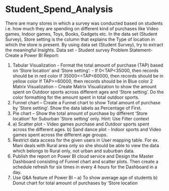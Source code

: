 # Student_Spend_Analysis

There are many stores in which a survey was conducted 
based on students i.e.
how much they are spending on different kind of purchases 
like Video games, Indoor games, Toys,
Books, Gadgets etc. In the data set (Student Survey), Store 
setting is the column that explains the Type
of location in which the store is present. By using data set 
(Student Survey), try to extract the
meaningful Insights.
Data set - Student survey
Problem Statement- Create a Power BI Report:
1. Tabular Visualization - Format the total amount of 
purchase (TAP) based on ‘Store location’ and ‘Store
setting’: -
If 0<TAP<35000, then records should be in red color
If 35000<=TAP<60000, then records should be in yellow 
color
If TAP>=60000, then records should be in Blue color
2 Matrix Visualization – Create Matrix Visualization to show
the amount spent on Outdoor sports across
different ages and ‘Store setting’. Do the color formatting for 
the amount spent in total outdoor sports.
3. Funnel chart – Create a Funnel chart to show Total amount 
of purchase by ‘Store setting’. Show the
data labels as Percentage of First.
4. Pie chart – Show the total amount of purchase by different 
‘Store location’ for Suburban ‘Store setting’
only. Hint: Use Filter context
5. a) Scatter plot - Video games purchase and Outdoor sports 
spent across the different ages.
b) Sand dance plot - Indoor sports and Video games spent 
across the different age groups.
6. Restrict data access for the given users in User mapping 
table. For ex. Mani deals with Rural area only
so she should be able to view the data which belongs to Rural 
only, not urban and suburban data.
7. Publish the report on Power BI cloud service and Design 
the Master Dashboard consisting of Funnel
chart and scatter plots. Then create a schedule refresh for six 
times in every 4 hours for the Dashboard in
a day.
8. Use Q&A feature of Power BI –
a) To show average age of students
b) Donut chart for total amount of purchases by ‘Store 
location
